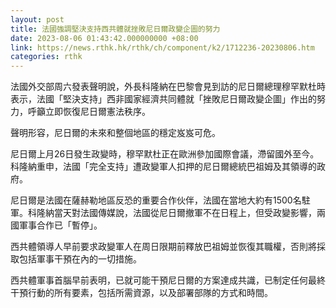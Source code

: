 ```yaml
---
layout: post
title: 法國強調堅決支持西共體就挫敗尼日爾政變企圖的努力
date: 2023-08-06 01:43:42.000000000 +08:00
link: https://news.rthk.hk/rthk/ch/component/k2/1712236-20230806.htm
categories: rthk
---
```


法國外交部周六發表聲明說，外長科隆納在巴黎會見到訪的尼日爾總理穆罕默杜時表示，法國「堅決支持」西非國家經濟共同體就「挫敗尼日爾政變企圖」作出的努力，呼籲立即恢復尼日爾憲法秩序。

聲明形容，尼日爾的未來和整個地區的穩定岌岌可危。

尼日爾上月26日發生政變時，穆罕默杜正在歐洲參加國際會議，滯留國外至今。科隆納重申，法國「完全支持」遭政變軍人扣押的尼日爾總統巴祖姆及其領導的政府。

尼日爾是法國在薩赫勒地區反恐的重要合作伙伴，法國在當地大約有1500名駐軍。科隆納當天對法國傳媒說，法國從尼日爾撤軍不在日程上，但受政變影響，兩國軍事合作已「暫停」。

西共體領導人早前要求政變軍人在周日限期前釋放巴祖姆並恢復其職權，否則將採取包括軍事干預在內的一切措施。

西共體軍事首腦早前表明，已就可能干預尼日爾的方案達成共識，已制定任何最終干預行動的所有要素，包括所需資源，以及部署部隊的方式和時間。
